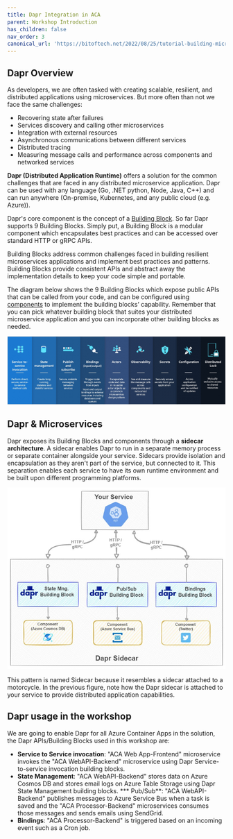 ```yaml
---
title: Dapr Integration in ACA  
parent: Workshop Introduction
has_children: false
nav_order: 3
canonical_url: 'https://bitoftech.net/2022/08/25/tutorial-building-microservice-applications-azure-container-apps-dapr/'
---
```


## Dapr Overview
As developers, we are often tasked with creating scalable, resilient, and distributed applications using microservices. But more often than not we face the same challenges:
- Recovering state after failures
- Services discovery and calling other microservices
- Integration with external resources
- Asynchronous communications between different services
- Distributed tracing 
- Measuring message calls and performance across components and networked services

**Dapr (Distributed Application Runtime)** offers a solution for the common challenges that are faced in any distributed microservice application. Dapr can be used with any language (Go, .NET python, Node, Java, C++) and can run anywhere (On-premise, Kubernetes, and any public cloud (e.g. Azure)).

Dapr's core component is the concept of a [Building Block](https://docs.dapr.io/concepts/building-blocks-concept/). So far Dapr supports 9 Building Blocks. Simply put, a Building Block is a modular component which encapsulates best practices and can be accessed over standard HTTP or gRPC APIs.

Building Blocks address common challenges faced in building resilient microservices applications and implement best practices and patterns. Building Blocks provide consistent APIs and abstract away the implementation details to keep your code simple and portable.

The diagram below shows the 9 Building Blocks which expose public APIs that can be called from your code, and can be configured using [components](https://docs.dapr.io/concepts/components-concept/) to implement the building blocks’ capability. Remember that you can pick whatever building block that suites your distributed microservice application and you can incorporate other building blocks as needed.

![Dapr Building Blocks](../../assets/images/00-workshop-intro/DaprBuildingBlocks.jpg)

## Dapr & Microservices

Dapr exposes its Building Blocks and components through a **sidecar architecture**. A sidecar enables Dapr to run in a separate memory process or separate container alongside your service. Sidecars provide isolation and encapsulation as they aren't part of the service, but connected to it. This separation enables each service to have its own runtime environment and be built upon different programming platforms.

![Dapr SideCar](../../assets/images/00-workshop-intro/ACA-Tutorial-DaprSidecar-s.jpg)

This pattern is named Sidecar because it resembles a sidecar attached to a motorcycle. In the previous figure, note how the Dapr sidecar is attached to your service to provide distributed application capabilities.

## Dapr usage in the workshop

We are going to enable Dapr for all Azure Container Apps in the solution, the Dapr APIs/Building Blocks used in this workshop are:

* **Service to Service invocation**: "ACA Web App-Frontend" microservice invokes the "ACA WebAPI-Backend" microservice using Dapr Service-to-service invocation building blocks.
* **State Management**: "ACA WebAPI-Backend" stores data on Azure Cosmos DB and stores email logs on Azure Table Storage using Dapr State Management building blocks.
*** Pub/Sub**: "ACA WebAPI-Backend" publishes messages to Azure Service Bus when a task is saved and the "ACA Processor-Backend" microservices consumes those messages and sends emails using SendGrid.
* **Bindings**: "ACA Processor-Backend" is triggered based on an incoming event such as a Cron job.